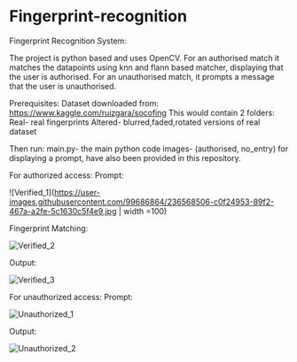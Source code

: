 # Fingerprint-recognition
Fingerprint Recognition System:

The project is python based and uses OpenCV. 
For an authorised match it matches the datapoints using knn and flann based matcher, displaying that the user is authorised. 
For an unauthorised match, it prompts a message that the user 
is unauthorised.

Prerequisites:
Dataset downloaded from: https://www.kaggle.com/ruizgara/socofing
This would contain 2 folders:
Real- real fingerprints
Altered- blurred,faded,rotated versions of real dataset

Then run: main.py- the main python code
images- (authorised, no_entry) for displaying a prompt, have also been provided in this repository.

For authorized access:
Prompt:

![Verified_1](https://user-images.githubusercontent.com/99686864/236568506-c0f24953-89f2-467a-a2fe-5c1630c5f4e9.jpg | width =100)

Fingerprint Matching: 

![Verified_2](https://user-images.githubusercontent.com/99686864/236569598-0bb0d6dd-f1bd-45ba-8ad8-a22cd9f31d25.jpg)

Output:

![Verified_3](https://user-images.githubusercontent.com/99686864/236569638-a19430e7-b857-40d7-bc28-dc12f6a5b219.jpg)

For unauthorized access:
Prompt:

![Unauthorized_1](https://user-images.githubusercontent.com/99686864/236569757-f8e65407-0395-44a2-a614-3b8be1460b69.jpg)

Output:

![Unauthorized_2](https://user-images.githubusercontent.com/99686864/236569782-0e03040b-4218-4bf0-a832-e51149d7828d.jpg)

